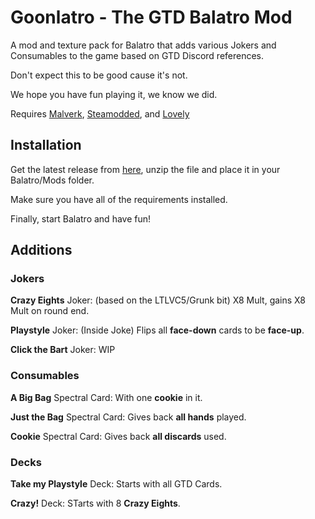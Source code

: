 # Goonlatro - The GTD Balatro Mod

A mod and texture pack for Balatro that adds various Jokers and Consumables to the game based on GTD Discord references.

Don't expect this to be good cause it's not.

We hope you have fun playing it, we know we did.

Requires [Malverk](https://github.com/Eremel/Malverk), [Steamodded](https://github.com/Steamodded/smods), and [Lovely](https://github.com/ethangreen-dev/lovely-injector)

## Installation
Get the latest release from [here](https://github.com/GoonsTowerDefense/goonlatro/releases), unzip the file and place it in your Balatro/Mods folder.

Make sure you have all of the requirements installed.

Finally, start Balatro and have fun!

## Additions

### Jokers
**Crazy Eights** Joker: (based on the LTLVC5/Grunk bit) X8 Mult, gains X8 Mult on round end.

**Playstyle** Joker: (Inside Joke) Flips all **face-down** cards to be **face-up**.

**Click the Bart** Joker: WIP

### Consumables
**A Big Bag** Spectral Card: With one **cookie** in it.

**Just the Bag** Spectral Card: Gives back **all hands** played.

**Cookie** Spectral Card: Gives back **all discards** used.

### Decks
**Take my Playstyle** Deck: Starts with all GTD Cards.

**Crazy!** Deck: STarts with 8 **Crazy Eights**.
